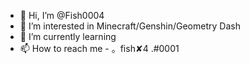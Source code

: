 - 👋 Hi, I’m @Fish0004
- 👀 I’m interested in Minecraft/Genshin/Geometry Dash
- 🌱 I’m currently learning 
- 📫 How to reach me - 。fish✘4 .#0001

<!---
Fish0004/Fish0004 is a ✨ special ✨ repository because its `README.md` (this file) appears on your GitHub profile.
You can click the Preview link to take a look at your changes.
--->
